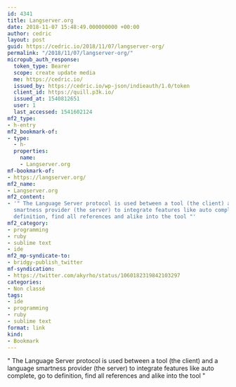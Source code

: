 ```yaml
---
id: 4341
title: Langserver.org
date: 2018-11-07 15:48:49.000000000 +00:00
author: cedric
layout: post
guid: https://cedric.io/2018/11/07/langserver-org/
permalink: "/2018/11/07/langserver-org/"
micropub_auth_response:
  token_type: Bearer
  scope: create update media
  me: https://cedric.io/
  issued_by: https://cedric.io/wp-json/indieauth/1.0/token
  client_id: https://quill.p3k.io/
  issued_at: 1540812651
  user: 1
  last_accessed: 1541602124
mf2_type:
- h-entry
mf2_bookmark-of:
- type:
  - h-
  properties:
    name:
    - Langserver.org
mf-bookmark-of:
- https://langserver.org/
mf2_name:
- Langserver.org
mf2_content:
- '" The Language Server protocol is used between a tool (the client) and a language
  smartness provider (the server) to integrate features like auto complete, go to
  definition, find all references and alike into the tool "'
mf2_category:
- programming
- ruby
- sublime text
- ide
mf2_mp-syndicate-to:
- bridgy-publish_twitter
mf-syndication:
- https://twitter.com/akyrho/status/1060182319842103297
categories:
- Non classé
tags:
- ide
- programming
- ruby
- sublime text
format: link
kind:
- Bookmark
---
```

" The Language Server protocol is used between a tool (the client) and a language smartness provider (the server) to integrate features like auto complete, go to definition, find all references and alike into the tool "